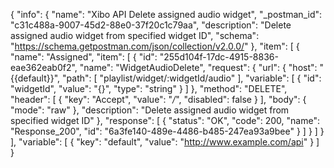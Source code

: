 {
  "info": {
    "name": "Xibo API Delete assigned audio widget",
    "_postman_id": "c31c488a-9007-45d2-88e0-37f20c1c79aa",
    "description": "Delete assigned audio widget from specified widget ID",
    "schema": "https://schema.getpostman.com/json/collection/v2.0.0/"
  },
  "item": [
    {
      "name": "Assigned",
      "item": [
        {
          "id": "255d104f-17dc-4915-8836-eae362eab0f2",
          "name": "WidgetAudioDelete",
          "request": {
            "url": {
              "host": "{{default}}",
              "path": [
                "playlist/widget/:widgetId/audio"
              ],
              "variable": [
                {
                  "id": "widgetId",
                  "value": "{}",
                  "type": "string"
                }
              ]
            },
            "method": "DELETE",
            "header": [
              {
                "key": "Accept",
                "value": "*/*",
                "disabled": false
              }
            ],
            "body": {
              "mode": "raw"
            },
            "description": "Delete assigned audio widget from specified widget ID"
          },
          "response": [
            {
              "status": "OK",
              "code": 200,
              "name": "Response_200",
              "id": "6a3fe140-489e-4486-b485-247ea93a9bee"
            }
          ]
        }
      ]
    }
  ],
  "variable": [
    {
      "key": "default",
      "value": "http://www.example.com/api"
    }
  ]
}